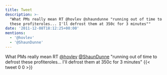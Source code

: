 ```yaml
---
title: Tweet
description: >-
  "What PMs really mean RT @hovlev @shaundunne "running out of time to defrost
  these profiteroles... I'll defrost them at 350c for 3 minutes""
date: '2011-12-08T18:12:25+00:00'
mentions:
  - '@hovlev'
  - '@ShaunDunne'
---
```

What PMs really mean RT [@hovlev](https://twitter.com/@hovlev) [@ShaunDunne](https://twitter.com/@ShaunDunne) "running out of time to defrost these profiteroles... I'll defrost them at 350c for 3 minutes"
      {{< tweet 0 0 >}}
    

